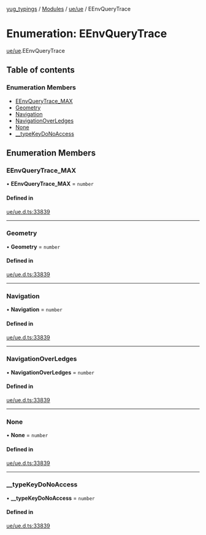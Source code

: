 [yug_typings](../README.md) / [Modules](../modules.md) / [ue/ue](../modules/ue_ue.md) / EEnvQueryTrace

# Enumeration: EEnvQueryTrace

[ue/ue](../modules/ue_ue.md).EEnvQueryTrace

## Table of contents

### Enumeration Members

- [EEnvQueryTrace\_MAX](ue_ue.EEnvQueryTrace.md#eenvquerytrace_max)
- [Geometry](ue_ue.EEnvQueryTrace.md#geometry)
- [Navigation](ue_ue.EEnvQueryTrace.md#navigation)
- [NavigationOverLedges](ue_ue.EEnvQueryTrace.md#navigationoverledges)
- [None](ue_ue.EEnvQueryTrace.md#none)
- [\_\_typeKeyDoNoAccess](ue_ue.EEnvQueryTrace.md#__typekeydonoaccess)

## Enumeration Members

### EEnvQueryTrace\_MAX

• **EEnvQueryTrace\_MAX** = `number`

#### Defined in

[ue/ue.d.ts:33839](https://github.com/YugMetaverse/yug_typings/blob/25cad34/ue/ue.d.ts#L33839)

___

### Geometry

• **Geometry** = `number`

#### Defined in

[ue/ue.d.ts:33839](https://github.com/YugMetaverse/yug_typings/blob/25cad34/ue/ue.d.ts#L33839)

___

### Navigation

• **Navigation** = `number`

#### Defined in

[ue/ue.d.ts:33839](https://github.com/YugMetaverse/yug_typings/blob/25cad34/ue/ue.d.ts#L33839)

___

### NavigationOverLedges

• **NavigationOverLedges** = `number`

#### Defined in

[ue/ue.d.ts:33839](https://github.com/YugMetaverse/yug_typings/blob/25cad34/ue/ue.d.ts#L33839)

___

### None

• **None** = `number`

#### Defined in

[ue/ue.d.ts:33839](https://github.com/YugMetaverse/yug_typings/blob/25cad34/ue/ue.d.ts#L33839)

___

### \_\_typeKeyDoNoAccess

• **\_\_typeKeyDoNoAccess** = `number`

#### Defined in

[ue/ue.d.ts:33839](https://github.com/YugMetaverse/yug_typings/blob/25cad34/ue/ue.d.ts#L33839)
